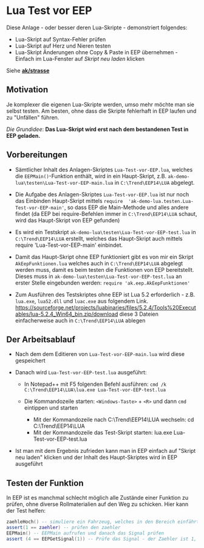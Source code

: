 # Lua Test vor EEP

Diese Anlage - oder besser deren Lua-Skripte - demonstriert folgendes:

* Lua-Skript auf Syntax-Fehler prüfen
* Lua-Skript auf Herz und Nieren testen
* Lua-Skript Änderungen ohne Copy & Paste in EEP übernehmen - Einfach im Lua-Fenster auf _Skript neu laden_ klicken

Siehe __[ak/strasse](../../ak/eep/README.md)__

## Motivation

Je komplexer die eigenen Lua-Skripte werden, umso mehr möchte man sie selbst testen. Am besten, ohne dass die Skripte 
fehlerhaft in EEP laufen und zu "Unfällen" führen.

_Die Grundidee_: __Das Lua-Skript wird erst nach dem bestandenen Test in EEP geladen.__

## Vorbereitungen

* Sämtlicher Inhalt des Anlagen-Skriptes `Lua-Test-vor-EEP.lua`, welches die `EEPMain()`-Funktion enthält, wird in ein
  Haupt-Skript, z.B. `ak-demo-lua\testen\Lua-Test-vor-EEP-main.lua` in `C:\Trend\EEP14\LUA` abgelegt.
  
* Die Aufgabe des Anlagen-Skriptes `Lua-Test-vor-EEP.lua` ist nur noch das Einbinden Haupt-Skript mittels `require 
  'ak-demo-lua.testen.Lua-Test-vor-EEP-main'`, so dass EEP die Main-Methode und alles andere findet 
  (da EEP bei require-Befehlen immer in `C:\Trend\EEP14\LUA` schaut, wird das Haupt-Skript von EEP gefunden)
  
* Es wird ein Testskript `ak-demo-lua\testen\Lua-Test-vor-EEP-test.lua` in `C:\Trend\EEP14\LUA` erstellt, 
  welches das Haupt-Skript auch mittels require 'Lua-Test-vor-EEP-main' einbindet.
  
* Damit das Haupt-Skript ohne EEP funktioniert gibt es von mir ein Skript `AkEepFunktionen.lua` welches auch in 
  `C:\Trend\EEP14\LUA` abgelegt werden muss, damit es beim testen die Funktionen von EEP bereitstellt. 
  Dieses muss in `ak-demo-lua\testen\Lua-Test-vor-EEP-test.lua` an erster Stelle eingebunden werden: 
  `require 'ak.eep.AkEepFunktionen'`
  
* Zum Ausführen des Testskriptes ohne EEP ist Lua 5.2 erforderlich - z.B. `lua.exe`, `lua52.dll` und `luac.exe` aus 
folgendem Link. https://sourceforge.net/projects/luabinaries/files/5.2.4/Tools%20Executables/lua-5.2.4_Win64_bin.zip/download
 diese 3 Dateien einfacherweise auch in `C:\Trend\EEP14\LUA` ablegen


## Der Arbeitsablauf

- Nach dem dem Editieren von `Lua-Test-vor-EEP-main.lua` wird diese gespeichert

- Danach wird `Lua-Test-vor-EEP-test.lua` ausgeführt:
  * In Notepad++ mit F5 folgenden Befehl ausführen: 
    `cmd /k C:\Trend\EEP14\LUA\lua.exe Lua-Test-vor-EEP-test.lua`
    
  * Die Kommandozeile starten: `<Windows-Taste>` + `<R>` und dann `cmd` eintippen und starten
    * Mit der Kommandozeile nach C:\Trend\EEP14\LUA wechseln: cd C:\Trend\EEP14\LUA
    * Mit der Kommandozeile das Test-Skript starten: lua.exe Lua-Test-vor-EEP-test.lua
  
- Ist man mit dem Ergebnis zufrieden kann man in EEP einfach auf "Skript neu laden" klicken und der Inhalt des 
  Haupt-Skriptes wird in EEP ausgeführt


## Testen der Funktion

In EEP ist es manchmal schlecht möglich alle Zustände einer Funktion zu prüfen, ohne diverse Rollmaterialien auf den 
Weg zu schicken. Hier kann der Test helfen:

```lua
zaehleHoch() -- simuliere ein Fahrzeug, welches in den Bereich einfährt
assert(1 == zaehler) -- prüfen den zaehler
EEPMain() -- EEPMain aufrufen und danach das Signal prüfen
assert (4 == EEPGetSignal(1)) -- Prüfe das Signal - der Zaehler ist 1, das Signal muss auf 4 stehen
```


